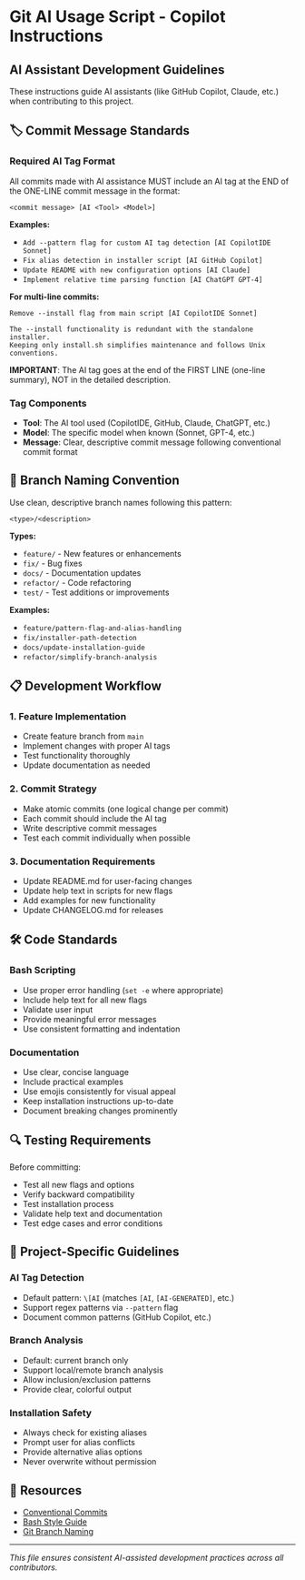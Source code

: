# Git AI Usage Script - Copilot Instructions

## AI Assistant Development Guidelines

These instructions guide AI assistants (like GitHub Copilot, Claude, etc.) when contributing to this project.

## 🏷️ Commit Message Standards

### Required AI Tag Format
All commits made with AI assistance MUST include an AI tag at the END of the ONE-LINE commit message in the format:
```
<commit message> [AI <Tool> <Model>]
```

**Examples:**
- `Add --pattern flag for custom AI tag detection [AI CopilotIDE Sonnet]`
- `Fix alias detection in installer script [AI GitHub Copilot]`
- `Update README with new configuration options [AI Claude]`
- `Implement relative time parsing function [AI ChatGPT GPT-4]`

**For multi-line commits:**
```
Remove --install flag from main script [AI CopilotIDE Sonnet]

The --install functionality is redundant with the standalone installer.
Keeping only install.sh simplifies maintenance and follows Unix conventions.
```

**IMPORTANT**: The AI tag goes at the end of the FIRST LINE (one-line summary), NOT in the detailed description.

### Tag Components
- **Tool**: The AI tool used (CopilotIDE, GitHub, Claude, ChatGPT, etc.)
- **Model**: The specific model when known (Sonnet, GPT-4, etc.)
- **Message**: Clear, descriptive commit message following conventional commit format

## 🌿 Branch Naming Convention

Use clean, descriptive branch names following this pattern:
```
<type>/<description>
```

**Types:**
- `feature/` - New features or enhancements
- `fix/` - Bug fixes
- `docs/` - Documentation updates
- `refactor/` - Code refactoring
- `test/` - Test additions or improvements

**Examples:**
- `feature/pattern-flag-and-alias-handling`
- `fix/installer-path-detection`
- `docs/update-installation-guide`
- `refactor/simplify-branch-analysis`

## 📋 Development Workflow

### 1. Feature Implementation
- Create feature branch from `main`
- Implement changes with proper AI tags
- Test functionality thoroughly
- Update documentation as needed

### 2. Commit Strategy
- Make atomic commits (one logical change per commit)
- Each commit should include the AI tag
- Write descriptive commit messages
- Test each commit individually when possible

### 3. Documentation Requirements
- Update README.md for user-facing changes
- Update help text in scripts for new flags
- Add examples for new functionality
- Update CHANGELOG.md for releases

## 🛠️ Code Standards

### Bash Scripting
- Use proper error handling (`set -e` where appropriate)
- Include help text for all new flags
- Validate user input
- Provide meaningful error messages
- Use consistent formatting and indentation

### Documentation
- Use clear, concise language
- Include practical examples
- Use emojis consistently for visual appeal
- Keep installation instructions up-to-date
- Document breaking changes prominently

## 🔍 Testing Requirements

Before committing:
- Test all new flags and options
- Verify backward compatibility
- Test installation process
- Validate help text and documentation
- Test edge cases and error conditions

## 🎯 Project-Specific Guidelines

### AI Tag Detection
- Default pattern: `\[AI` (matches `[AI`, `[AI-GENERATED]`, etc.)
- Support regex patterns via `--pattern` flag
- Document common patterns (GitHub Copilot, etc.)

### Branch Analysis
- Default: current branch only
- Support local/remote branch analysis
- Allow inclusion/exclusion patterns
- Provide clear, colorful output

### Installation Safety
- Always check for existing aliases
- Prompt user for alias conflicts
- Provide alternative alias options
- Never overwrite without permission

## 📖 Resources

- [Conventional Commits](https://www.conventionalcommits.org/)
- [Bash Style Guide](https://google.github.io/styleguide/shellguide.html)
- [Git Branch Naming](https://gist.github.com/digitaljhelms/4287848)

---

*This file ensures consistent AI-assisted development practices across all contributors.*
